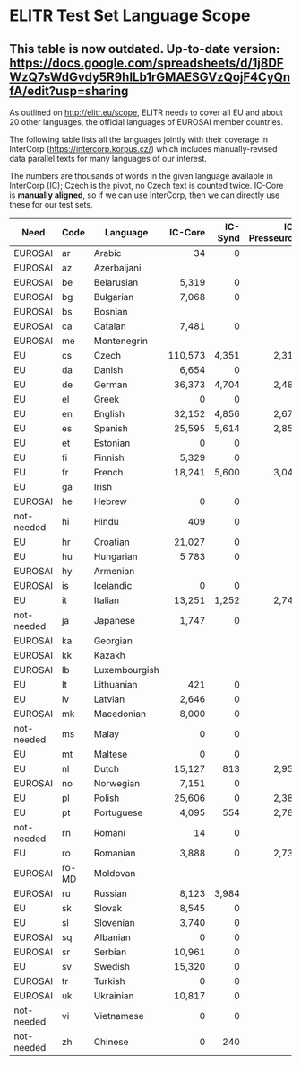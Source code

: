 # ELITR Test Set Language Scope

## This table is now outdated. Up-to-date version: https://docs.google.com/spreadsheets/d/1j8DFWzQ7sWdGvdy5R9hILb1rGMAESGVzQojF4CyQnfA/edit?usp=sharing

As outlined on http://elitr.eu/scope, ELITR needs to cover all EU and about 20
other languages, the official languages of EUROSAI member countries.

The following table lists all the languages jointly with their coverage in
InterCorp (https://intercorp.korpus.cz/) which includes manually-revised data parallel texts for many languages of our interest.

The numbers are thousands of words in the given language available in InterCorp (IC); Czech is the pivot, no Czech text is counted twice.
IC-Core is **manually aligned**, so if we can use InterCorp, then we can directly use these for our test sets.


| Need      	| Code 	| Language     	| IC-Core	| IC-Synd	| IC-Presseurop	| IC-Acquis	| IC-Europarl	| IC-Subt	| IC-Bible	| IC-Total	|
|----      	| --- 	| ---         	| ---:   	| ---:   	| ---:         	| ---:     	| ---:       	| ---:   	| ---:    	| ---:    	|
| EUROSAI   	| ar   	| Arabic       	| 34     	| 0      	| 0            	| 0        	| 0          	| 0      	| 0       	| 34      	|
| EUROSAI   	| az   	| Azerbaijani  	|        	|        	|              	|          	|            	|        	|         	|         	|
| EUROSAI   	| be   	| Belarusian   	| 5,319  	| 0      	| 0            	| 0        	| 0          	| 0      	| 0       	| 4,319   	|
| EUROSAI   	| bg   	| Bulgarian    	| 7,068  	| 0      	| 0            	| 13,577   	| 9,083      	| 0      	| 0       	| 29,728  	|
| EUROSAI   	| bs   	| Bosnian      	|        	|        	|              	|          	|            	|        	|         	|         	|
| EUROSAI   	| ca   	| Catalan      	| 7,481  	| 0      	| 0            	| 0        	| 0          	| 0      	| 736     	| 8,217   	|
| EUROSAI   	| me  	| Montenegrin  	|        	|        	|              	|          	|            	|        	|         	|         	|
| EU        	| cs   	| Czech        	| 110,573	| 4,351  	| 2,310        	| 19,085   	| 12,908     	| 50,604 	| 562     	| 200,393 	|
| EU        	| da   	| Danish       	| 6,654  	| 0      	| 0            	| 20,313   	| 13,916     	| 14,429 	| 657     	| 55,968  	|
| EU        	| de   	| German       	| 36,373 	| 4,704  	| 2,483        	| 20,610   	| 13,088     	| 8,392  	| 724     	| 86,374  	|
| EU        	| el   	| Greek        	| 0      	| 0      	| 0            	| 23,853   	| 15,404     	| 23,709 	| 0       	| 62,966  	|
| EU        	| en   	| English      	| 32,152 	| 4,856  	| 2,670        	| 22,902   	| 15,576     	| 52,105 	| 730     	| 130,992 	|
| EU        	| es   	| Spanish      	| 25,595 	| 5,614  	| 2,859        	| 26,262   	| 16,249     	| 36,650 	| 0       	| 113,228 	|
| EU        	| et   	| Estonian     	| 0      	| 0      	| 0            	| 14,896   	| 10,899     	| 10,298 	| 0       	| 36,093  	|
| EU        	| fi   	| Finnish      	| 5,329  	| 0      	| 0            	| 15,269   	| 10,108     	| 15,047 	| 543     	| 46,296  	|
| EU        	| fr   	| French       	| 18,241 	| 5,600  	| 3,046        	| 26,200   	| 17,179     	| 25,986 	| 764     	| 97,016  	|
| EU        	| ga   	| Irish        	|        	|        	|              	|          	|            	|        	|         	|         	|
| EUROSAI   	| he   	| Hebrew       	| 0      	| 0      	| 0            	| 0        	| 0          	| 16,221 	| 0       	| 16,221  	|
| not-needed	| hi   	| Hindu        	| 409    	| 0      	| 0            	| 0        	| 0          	| 0      	| 0       	| 409     	|
| EU        	| hr   	| Croatian     	| 21,027 	| 0      	| 0            	| 0        	| 0          	| 19,048 	| 571     	| 40,646  	|
| EU        	| hu   	| Hungarian    	| 5 783  	| 0      	| 0            	| 17 852   	| 12 198     	| 21 115 	| 0       	| 56 948  	|
| EUROSAI   	| hy   	| Armenian     	|        	|        	|              	|          	|            	|        	|         	|         	|
| EUROSAI   	| is   	| Icelandic    	| 0      	| 0      	| 0            	| 0        	| 0          	| 1,581  	| 0       	| 1,581   	|
| EU        	| it   	| Italian      	| 13,251 	| 1,252  	| 2,747        	| 23,771   	| 15,494     	| 14,700 	| 684     	| 71,899  	|
| not-needed	| ja   	| Japanese     	| 1,747  	| 0      	| 0            	| 0        	| 0          	| 477    	| 0       	| 2,224   	|
| EUROSAI   	| ka   	| Georgian     	|        	|        	|              	|          	|            	|        	|         	|         	|
| EUROSAI   	| kk   	| Kazakh       	|        	|        	|              	|          	|            	|        	|         	|         	|
| EUROSAI   	| lb   	| Luxembourgish	|        	|        	|              	|          	|            	|        	|         	|         	|
| EU        	| lt   	| Lithuanian   	| 421    	| 0      	| 0            	| 17,316   	| 11,213     	| 558    	| 471     	| 29,979  	|
| EU        	| lv   	| Latvian      	| 2,646  	| 0      	| 0            	| 17,522   	| 11,682     	| 280    	| 135     	| 32,265  	|
| EUROSAI   	| mk   	| Macedonian   	| 8,000  	| 0      	| 0            	| 0        	| 0          	| 1,877  	| 0       	| 9,877   	|
| not-needed	| ms   	| Malay        	| 0      	| 0      	| 0            	| 0        	| 0          	| 3,521  	| 0       	| 3,521   	|
| EU        	| mt   	| Maltese      	| 0      	| 0      	| 0            	| 13,953   	| 0          	| 0      	| 0       	| 13,953  	|
| EU        	| nl   	| Dutch        	| 15,127 	| 813    	| 2,953        	| 23,416   	| 15,558     	| 29,373 	| 717     	| 87,956  	|
| EUROSAI   	| no   	| Norwegian    	| 7,151  	| 0      	| 0            	| 0        	| 0          	| 0      	| 721     	| 7,872   	|
| EU        	| pl   	| Polish       	| 25,606 	| 0      	| 2,380        	| 19,604   	| 12,817     	| 26,575 	| 583     	| 87,567  	|
| EU        	| pt   	| Portuguese   	| 4,095  	| 554    	| 2,782        	| 24,598   	| 15,193     	| 41,468 	| 706     	| 89,396  	|
| not-needed	| rn   	| Romani       	| 14     	| 0      	| 0            	| 0        	| 0          	| 0      	| 0       	| 14      	|
| EU        	| ro   	| Romanian     	| 3,888  	| 0      	| 2,738        	| 8,092    	| 9,446      	| 34,128 	| 0       	| 58,292  	|
| EUROSAI   	| ro-MD	| Moldovan     	|        	|        	|              	|          	|            	|        	|         	|         	|
| EUROSAI   	| ru   	| Russian      	| 8,123  	| 3,984  	| 0            	| 0        	| 0          	| 6,887  	| 565     	| 19,560  	|
| EU        	| sk   	| Slovak       	| 8,545  	| 0      	| 0            	| 18,399   	| 12,726     	| 5,133  	| 561     	| 45,363  	|
| EU        	| sl   	| Slovenian    	| 3,740  	| 0      	| 0            	| 18,528   	| 12,251     	| 17,061 	| 0       	| 51,580  	|
| EUROSAI   	| sq   	| Albanian     	| 0      	| 0      	| 0            	| 0        	| 0          	| 2,003  	| 0       	| 2,003   	|
| EUROSAI   	| sr   	| Serbian      	| 10,961 	| 0      	| 0            	| 0        	| 0          	| 20,727 	| 0       	| 31,688  	|
| EU        	| sv   	| Swedish      	| 15,320 	| 0      	| 0            	| 19,542   	| 13,784     	| 14,666 	| 638     	| 63,950  	|
| EUROSAI   	| tr   	| Turkish      	| 0      	| 0      	| 0            	| 0        	| 0          	| 21,190 	| 0       	| 21,190  	|
| EUROSAI   	| uk   	| Ukrainian    	| 10,817 	| 0      	| 0            	| 0        	| 0          	| 244    	| 596     	| 11,657  	|
| not-needed	| vi   	| Vietnamese   	| 0      	| 0      	| 0            	| 0        	| 0          	| 1,474  	| 0       	| 1,474   	|
| not-needed	| zh   	| Chinese      	| 0      	| 240    	| 0            	| 0        	| 0          	| 2,247  	| 0       	| 2,487   	|
